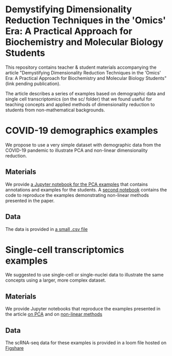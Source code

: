 # Demystifying Dimensionality Reduction Techniques in the 'Omics' Era: A Practical Approach for Biochemistry and Molecular Biology Students

This repository contains teacher & student materials accompanying the article "Demystifying Dimensionality Reduction Techniques in the 'Omics' Era: A Practical Approach for Biochemistry and Molecular Biology Students" (link pending publication).

The article describes a series of examples based on demographic data and single cell transcriptomics (on the sc/ folder) that we found useful for teaching concepts and applied methods of dimensionality reduction to students from non-mathematical backgrounds.

# COVID-19 demographics examples
We propose to use a very simple dataset with demographic data from the COVID-19 pandemic to illustrate PCA and non-linear dimensionality reduction.
## Materials
We provide [a Jupyter notebook for the PCA examples](demographicsMaterials/covid_PCA.ipynb) that contains annotations and examples for the students.
A [second notebook](demographicsMaterials/covid_NonLinear.ipynb) contains the code to reproduce the examples demonstrating non-linear methods presented in the paper.
## Data
The data is provided in [a small .csv file](demographicsMaterials/covid_processed.csv) 

# Single-cell transcriptomics examples
We suggested to use single-cell or single-nuclei data to illustrate the same concepts using a larger, more complex dataset.
## Materials
We provide Jupyter notebooks that reproduce the examples presented in the article [on PCA]() and on [non-linear methods]()
## Data 
The scRNA-seq data for these examples is provided in a loom file hosted on [Figshare](https://figshare.com/projects/Dimensionality_Reduction_Tutorial/151215)
